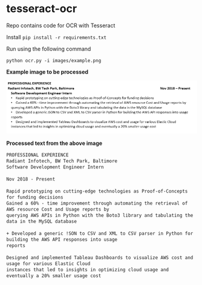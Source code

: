 # tesseract-ocr
Repo contains code for OCR with Tesseract

Install `pip install -r requirements.txt`

Run using the following command
```
python ocr.py -i images/example.png
```

**Example image to be processed**

![alt text](https://raw.githubusercontent.com/ShintuJoseph/tesseract-ocr/master/images/example.PNG)

**Processed text from the above image**

```
PROFESSIONAL EXPERIENCE
Radiant Infotech, BW Tech Park, Baltimore
Software Development Engineer Intern

Nov 2018 - Present

Rapid prototyping on cutting-edge technologies as Proof-of-Concepts for funding decisions
Gained a 60% - time improvement through automating the retrieval of AWS resource Cost and Usage reports by
querying AWS APIs in Python with the Boto3 library and tabulating the data in the MySQL database

+ Developed a generic !SON to CSV and XML to CSV parser in Python for building the AWS API responses into usage
reports

Designed and implemented Tableau Dashboards to visualize AWS cost and usage for various Elastic Cloud
instances that led to insights in optimizing cloud usage and eventually a 20% smaller usage cost
```
